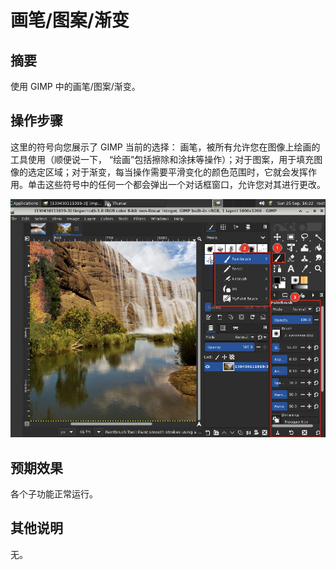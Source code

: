 # 画笔/图案/渐变

## 摘要

使用 GIMP 中的画笔/图案/渐变。

## 操作步骤

这里的符号向您展示了 GIMP 当前的选择： 画笔，被所有允许您在图像上绘画的工具使用（顺便说一下， “绘画”包括擦除和涂抹等操作）；对于图案，用于填充图像的选定区域；对于渐变，每当操作需要平滑变化的颜色范围时，它就会发挥作用。单击这些符号中的任何一个都会弹出一个对话框窗口，允许您对其进行更改。

![画笔:图案:渐变-1](./img/画笔:图案:渐变-1.png)

## 预期效果

各个子功能正常运行。

## 其他说明

无。
